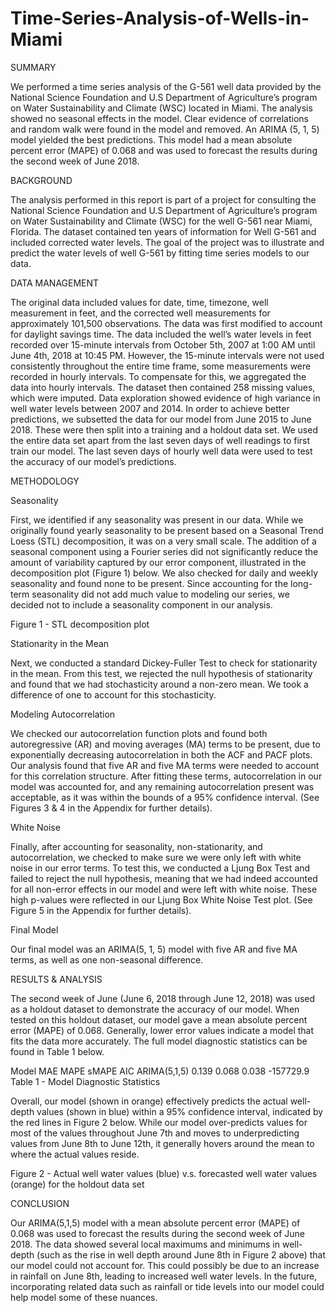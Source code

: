 # Time-Series-Analysis-of-Wells-in-Miami

SUMMARY

We performed a time series analysis of the G-561 well data provided by the National Science Foundation and U.S Department of Agriculture’s program on Water Sustainability and Climate (WSC) located in Miami. The analysis showed no seasonal effects in the model. Clear evidence of correlations and random walk were found in the model and removed. An ARIMA (5, 1, 5) model yielded the best predictions. This model had a mean absolute percent error (MAPE) of 0.068 and was used to forecast the results during the second week of June 2018.

BACKGROUND

The analysis performed in this report is part of a project for consulting the National Science Foundation and U.S Department of Agriculture’s program on Water Sustainability and Climate (WSC)  for the well G-561 near Miami, Florida. The dataset contained ten years of information for Well G-561 and included corrected water levels. The goal of the project was to illustrate and predict the water levels of well G-561 by fitting time series models to our data. 

DATA MANAGEMENT

The original data included values for date, time, timezone, well measurement in feet, and the corrected well measurements for approximately 101,500 observations. The data was first modified to account for daylight savings time. The data included the well’s water levels in feet recorded over 15-minute intervals from October 5th, 2007 at 1:00 AM until June 4th, 2018 at 10:45 PM. However, the 15-minute intervals were not used consistently throughout the entire time frame, some measurements were recorded in hourly intervals. To compensate for this, we aggregated the data into hourly intervals. The dataset then contained 258 missing values, which were imputed. Data exploration showed evidence of high variance in well water levels between 2007 and 2014. In order to achieve better predictions, we subsetted the data for our model from June 2015 to June 2018. These were then split into a training and a holdout data set. We used the entire data set apart from the last seven days of well readings to first train our model. The last seven days of hourly well data were used to test the accuracy of our model’s predictions.

METHODOLOGY

 Seasonality

First, we identified if any seasonality was present in our data. While we originally found yearly seasonality to be present based on a Seasonal Trend Loess (STL) decomposition, it was on a very small scale. The addition of a seasonal component using a Fourier series did not significantly reduce the amount of variability captured by our error component, illustrated in the decomposition plot (Figure 1) below. We also checked for daily and weekly seasonality and found none to be present. Since accounting for the long-term seasonality did not add much value to modeling our series, we decided not to include a seasonality component in our analysis. 


Figure 1 - STL decomposition plot

Stationarity in the Mean

Next, we conducted a standard Dickey-Fuller Test to check for stationarity in the mean. From this test, we rejected the null hypothesis of stationarity and found that we had stochasticity around a non-zero mean. We took a difference of one to account for this stochasticity.

Modeling Autocorrelation

We checked our autocorrelation function plots and found both autoregressive (AR) and moving averages (MA) terms to be present, due to exponentially decreasing autocorrelation in both the ACF and PACF plots. Our analysis found that five AR and five MA terms were needed to account for this correlation structure. After fitting these terms, autocorrelation in our model was accounted for, and any remaining autocorrelation present was acceptable, as it was within the bounds of a 95% confidence interval. (See Figures 3 & 4 in the Appendix for further details).

White Noise

Finally, after accounting for seasonality, non-stationarity, and autocorrelation, we checked to make sure we were only left with white noise in our error terms. To test this, we conducted a Ljung Box Test and failed to reject the null hypothesis, meaning that we had indeed accounted for all non-error effects in our model and were left with white noise. These high p-values were reflected in our Ljung Box White Noise Test plot. (See Figure 5 in the Appendix for further details).

Final Model

Our final model was an ARIMA(5, 1, 5) model with five AR and five MA terms, as well as one non-seasonal difference.

RESULTS & ANALYSIS

The second week of June (June 6, 2018 through June 12, 2018) was used as a holdout dataset to demonstrate the accuracy of our model. When tested on this holdout dataset, our model gave a mean absolute percent error (MAPE) of  0.068. Generally, lower error values indicate a model that fits the data more accurately. The full model diagnostic statistics can be found in Table 1 below.

Model
MAE
MAPE
sMAPE
AIC
ARIMA(5,1,5)
0.139
 0.068
0.038
-157729.9
Table 1 - Model Diagnostic Statistics

Overall, our model (shown in orange) effectively predicts the actual well-depth values (shown in blue) within a 95% confidence interval, indicated by the red lines in Figure 2 below. While our model over-predicts values for most of the values throughout June 7th and moves to underpredicting values from June 8th to June 12th, it generally hovers around the mean to where the actual values reside.

Figure 2 - Actual well water values (blue) v.s. forecasted well water values (orange) for the holdout data set

CONCLUSION

Our ARIMA(5,1,5) model with a mean absolute percent error (MAPE) of 0.068 was used to forecast the results during the second 
week of June 2018. The data showed several local maximums and minimums in well-depth (such as the rise in well depth around 
June 8th in Figure 2 above) that our model could not account for. This could possibly be due to an increase in rainfall on 
June 8th, leading to increased well water levels. In the future, incorporating related data such as rainfall or tide levels
into our model could help model some of these nuances.


